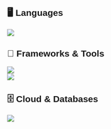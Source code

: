 <p align="center">
<div style="font-family: sans-serif;">
  <h2>🖥️ Languages</h2>
  <img src="https://skillicons.dev/icons?i=java,python,js,ts,ruby,swift,cs,html,css,scss"/>
  <h2>🧰 Frameworks & Tools</h2>
  <img src="https://skillicons.dev/icons?i=react,redux,angular,tailwind,nextjs,nodejs,rails,django,dotnet,git"/>
  <br>
  <img src="https://skillicons.dev/icons?i=docker,gitlab,github"/>

  <h2>🗄️ Cloud & Databases</h2>
  <img src="https://skillicons.dev/icons?i=mongodb,postgres,azure"/>

</div>

</p>

<div align=center>
  
<a href="https://alexf.pro/" target="_blank" class="social-link" aria-label="Alexander Fiodorov-Miller's Website">
